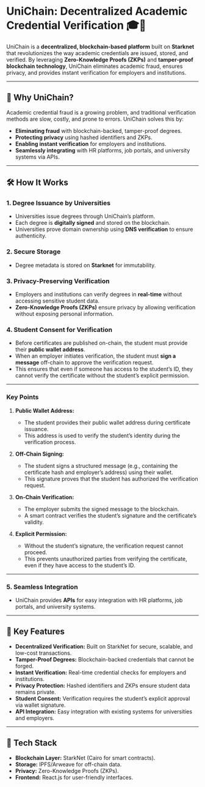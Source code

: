 # UniChain: Decentralized Academic Credential Verification 🎓🔗

UniChain is a **decentralized, blockchain-based platform** built on **Starknet** that revolutionizes the way academic credentials are issued, stored, and verified. By leveraging **Zero-Knowledge Proofs (ZKPs)** and **tamper-proof blockchain technology**, UniChain eliminates academic fraud, ensures privacy, and provides instant verification for employers and institutions.

---

## 🌟 Why UniChain?

Academic credential fraud is a growing problem, and traditional verification methods are slow, costly, and prone to errors. UniChain solves this by:

- **Eliminating fraud** with blockchain-backed, tamper-proof degrees.
- **Protecting privacy** using hashed identifiers and ZKPs.
- **Enabling instant verification** for employers and institutions.
- **Seamlessly integrating** with HR platforms, job portals, and university systems via APIs.

---

## 🛠️ How It Works

### 1. Degree Issuance by Universities

- Universities issue degrees through UniChain’s platform.
- Each degree is **digitally signed** and stored on the blockchain.
- Universities prove domain ownership using **DNS verification** to ensure authenticity.

### 2. Secure Storage

- Degree metadata is stored on **Starknet** for immutability.

### 3. Privacy-Preserving Verification

- Employers and institutions can verify degrees in **real-time** without accessing sensitive student data.
- **Zero-Knowledge Proofs (ZKPs)** ensure privacy by allowing verification without exposing personal information.

### 4. Student Consent for Verification

- Before certificates are published on-chain, the student must provide their **public wallet address**.
- When an employer initiates verification, the student must **sign a message** off-chain to approve the verification request.
- This ensures that even if someone has access to the student’s ID, they cannot verify the certificate without the student’s explicit permission.

---

### **Key Points**

1. **Public Wallet Address:**

   - The student provides their public wallet address during certificate issuance.
   - This address is used to verify the student’s identity during the verification process.

2. **Off-Chain Signing:**

   - The student signs a structured message (e.g., containing the certificate hash and employer’s address) using their wallet.
   - This signature proves that the student has authorized the verification request.

3. **On-Chain Verification:**

   - The employer submits the signed message to the blockchain.
   - A smart contract verifies the student’s signature and the certificate’s validity.

4. **Explicit Permission:**
   - Without the student’s signature, the verification request cannot proceed.
   - This prevents unauthorized parties from verifying the certificate, even if they have access to the student’s ID.

---

### 5. Seamless Integration

- UniChain provides **APIs** for easy integration with HR platforms, job portals, and university systems.

---

## 🚀 Key Features

- **Decentralized Verification:** Built on StarkNet for secure, scalable, and low-cost transactions.
- **Tamper-Proof Degrees:** Blockchain-backed credentials that cannot be forged.
- **Instant Verification:** Real-time credential checks for employers and institutions.
- **Privacy Protection:** Hashed identifiers and ZKPs ensure student data remains private.
- **Student Consent:** Verification requires the student’s explicit approval via wallet signature.
- **API Integration:** Easy integration with existing systems for universities and employers.

---

## 🧩 Tech Stack

- **Blockchain Layer:** StarkNet (Cairo for smart contracts).
- **Storage:** IPFS/Arweave for off-chain data.
- **Privacy:** Zero-Knowledge Proofs (ZKPs).
- **Frontend:** React.js for user-friendly interfaces.
